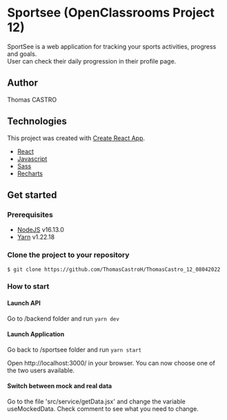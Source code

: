 # Sportsee (OpenClassrooms Project 12)

SportSee is a web application for tracking your sports activities, progress and goals. </br>
User can check their daily progression in their profile page.

## Author
Thomas CASTRO

## Technologies

This project was created with [Create React App](https://github.com/facebook/create-react-app).

* [React](https://reactjs.org/)
* [Javascript](https://www.javascript.com/)
* [Sass](https://sass-lang.com/)
* [Recharts](https://recharts.org/)

## Get started

### Prerequisites

* [NodeJS](https://nodejs.org/en/) v16.13.0
* [Yarn](https://yarnpkg.com/) v1.22.18

### Clone the project to your repository

```
$ git clone https://github.com/ThomasCastroH/ThomasCastro_12_08042022
```

### How to start

#### Launch API

Go to /backend folder and run `yarn dev`

#### Launch Application

Go back to /sportsee folder and run `yarn start`

Open http://localhost:3000/ in your browser.
You can now choose one of the two users available.

#### Switch between mock and real data

Go to the file 'src/service/getData.jsx' and change the variable useMockedData.
Check comment to see what you need to change.